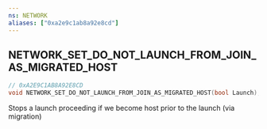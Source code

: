 ```yaml
---
ns: NETWORK
aliases: ["0xa2e9c1ab8a92e8cd"]
---
```

## NETWORK_SET_DO_NOT_LAUNCH_FROM_JOIN_AS_MIGRATED_HOST

```c
// 0xA2E9C1AB8A92E8CD
void NETWORK_SET_DO_NOT_LAUNCH_FROM_JOIN_AS_MIGRATED_HOST(bool Launch);
```

Stops a launch proceeding if we become host prior to the launch (via migration)

